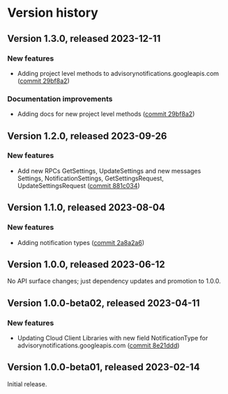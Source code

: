 # Version history

## Version 1.3.0, released 2023-12-11

### New features

- Adding project level methods to advisorynotifications.googleapis.com ([commit 29bf8a2](https://github.com/googleapis/google-cloud-dotnet/commit/29bf8a20cc122f75ffc064bb58b26447bf408b91))

### Documentation improvements

- Adding docs for new project level methods ([commit 29bf8a2](https://github.com/googleapis/google-cloud-dotnet/commit/29bf8a20cc122f75ffc064bb58b26447bf408b91))

## Version 1.2.0, released 2023-09-26

### New features

- Add new RPCs GetSettings, UpdateSettings and new messages Settings, NotificationSettings, GetSettingsRequest, UpdateSettingsRequest ([commit 881c034](https://github.com/googleapis/google-cloud-dotnet/commit/881c034c42c222894a705b52fb99d42cbe956327))

## Version 1.1.0, released 2023-08-04

### New features

- Adding notification types ([commit 2a8a2a6](https://github.com/googleapis/google-cloud-dotnet/commit/2a8a2a66470a14a906c8d56d3ab2544fe279ceba))

## Version 1.0.0, released 2023-06-12

No API surface changes; just dependency updates and promotion to 1.0.0.

## Version 1.0.0-beta02, released 2023-04-11

### New features

- Updating Cloud Client Libraries with new field NotificationType for advisorynotifications.googleapis.com ([commit 8e21ddd](https://github.com/googleapis/google-cloud-dotnet/commit/8e21ddd0331e891b499e4d4d14b24bddc63e05c3))

## Version 1.0.0-beta01, released 2023-02-14

Initial release.
